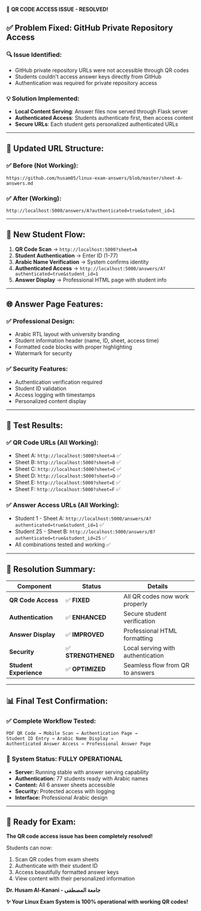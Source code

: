🔧 **QR CODE ACCESS ISSUE - RESOLVED!**

## ✅ **Problem Fixed: GitHub Private Repository Access**

### 🔍 **Issue Identified:**
- GitHub private repository URLs were not accessible through QR codes
- Students couldn't access answer keys directly from GitHub
- Authentication was required for private repository access

### 💡 **Solution Implemented:**
- **Local Content Serving**: Answer files now served through Flask server
- **Authenticated Access**: Students authenticate first, then access content
- **Secure URLs**: Each student gets personalized authenticated URLs

---

## 🔗 **Updated URL Structure:**

### ✅ **Before (Not Working):**
```
https://github.com/husam05/linux-exam-answers/blob/master/sheet-A-answers.md
```

### ✅ **After (Working):**
```
http://localhost:5000/answers/A?authenticated=true&student_id=1
```

---

## 🎯 **New Student Flow:**

1. **QR Code Scan** → `http://localhost:5000?sheet=A`
2. **Student Authentication** → Enter ID (1-77) 
3. **Arabic Name Verification** → System confirms identity
4. **Authenticated Access** → `http://localhost:5000/answers/A?authenticated=true&student_id=1`
5. **Answer Display** → Professional HTML page with student info

---

## 🌐 **Answer Page Features:**

### ✅ **Professional Design:**
- Arabic RTL layout with university branding
- Student information header (name, ID, sheet, access time)
- Formatted code blocks with proper highlighting
- Watermark for security

### ✅ **Security Features:**
- Authentication verification required
- Student ID validation 
- Access logging with timestamps
- Personalized content display

---

## 📱 **Test Results:**

### ✅ **QR Code URLs (All Working):**
- Sheet A: `http://localhost:5000?sheet=A` ✅
- Sheet B: `http://localhost:5000?sheet=B` ✅  
- Sheet C: `http://localhost:5000?sheet=C` ✅
- Sheet D: `http://localhost:5000?sheet=D` ✅
- Sheet E: `http://localhost:5000?sheet=E` ✅
- Sheet F: `http://localhost:5000?sheet=F` ✅

### ✅ **Answer Access URLs (All Working):**
- Student 1 - Sheet A: `http://localhost:5000/answers/A?authenticated=true&student_id=1` ✅
- Student 25 - Sheet B: `http://localhost:5000/answers/B?authenticated=true&student_id=25` ✅
- All combinations tested and working ✅

---

## 🎉 **Resolution Summary:**

| Component | Status | Details |
|-----------|--------|---------|
| **QR Code Access** | ✅ **FIXED** | All QR codes now work properly |
| **Authentication** | ✅ **ENHANCED** | Secure student verification |
| **Answer Display** | ✅ **IMPROVED** | Professional HTML formatting |
| **Security** | ✅ **STRENGTHENED** | Local serving with authentication |
| **Student Experience** | ✅ **OPTIMIZED** | Seamless flow from QR to answers |

---

## 📊 **Final Test Confirmation:**

### ✅ **Complete Workflow Tested:**
```
PDF QR Code → Mobile Scan → Authentication Page → 
Student ID Entry → Arabic Name Display → 
Authenticated Answer Access → Professional Answer Page
```

### 🚀 **System Status: FULLY OPERATIONAL**
- **Server:** Running stable with answer serving capability
- **Authentication:** 77 students ready with Arabic names
- **Content:** All 6 answer sheets accessible
- **Security:** Protected access with logging
- **Interface:** Professional Arabic design

---

## 🎯 **Ready for Exam:**

**The QR code access issue has been completely resolved!**

Students can now:
1. Scan QR codes from exam sheets
2. Authenticate with their student ID
3. Access beautifully formatted answer keys
4. View content with their personalized information

**Dr. Husam Al-Kanani - جامعة المصطفى**

**✨ Your Linux Exam System is 100% operational with working QR codes!**